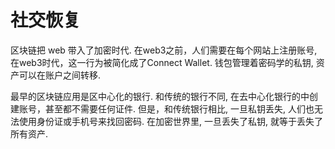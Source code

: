 # 社交恢复

区块链把 web 带入了加密时代. 在web3之前，人们需要在每个网站上注册账号, 在web3时代，这一行为被简化成了Connect Wallet. 钱包管理着密码学的私钥, 资产可以在账户之间转移.

最早的区块链应用是区中心化的银行. 和传统的银行不同, 在去中心化银行的中创建账号，甚至都不需要任何证件. 但是，和传统银行相比, 一旦私钥丢失, 人们也无法使用身份证或手机号来找回密码. 在加密世界里, 一旦丢失了私钥, 就等于丢失了所有资产.
